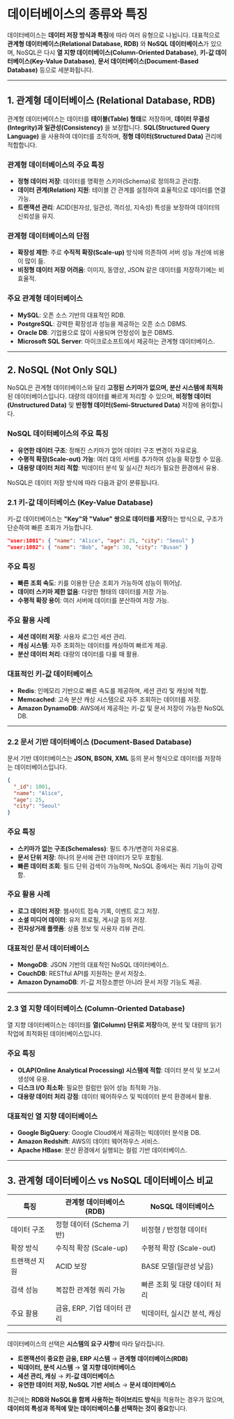 # 데이터베이스의 종류와 특징

데이터베이스는 **데이터 저장 방식과 특징**에 따라 여러 유형으로 나뉩니다. 대표적으로 **관계형 데이터베이스(Relational Database, RDB)** 와 **NoSQL 데이터베이스**가 있으며, NoSQL은 다시 **열 지향 데이터베이스(Column-Oriented Database)**, **키-값 데이터베이스(Key-Value Database)**, **문서 데이터베이스(Document-Based Database)** 등으로 세분화됩니다.

---

## 1. 관계형 데이터베이스 (Relational Database, RDB)

관계형 데이터베이스는 데이터를 **테이블(Table) 형태**로 저장하며, **데이터 무결성(Integrity)과 일관성(Consistency)** 을 보장합니다.  **SQL(Structured Query Language)** 을 사용하여 데이터를 조작하며, **정형 데이터(Structured Data)** 관리에 적합합니다.

### 관계형 데이터베이스의 주요 특징

- **정형 데이터 저장**: 데이터를 명확한 스키마(Schema)로 정의하고 관리함.
- **데이터 관계(Relation) 지원**: 테이블 간 관계를 설정하여 효율적으로 데이터를 연결 가능.
- **트랜잭션 관리**: ACID(원자성, 일관성, 격리성, 지속성) 특성을 보장하여 데이터의 신뢰성을 유지.

### 관계형 데이터베이스의 단점

- **확장성 제한**: 주로 **수직적 확장(Scale-up)** 방식에 의존하여 서버 성능 개선에 비용이 많이 듦.
- **비정형 데이터 저장 어려움**: 이미지, 동영상, JSON 같은 데이터를 저장하기에는 비효율적.

### 주요 관계형 데이터베이스

- **MySQL**: 오픈 소스 기반의 대표적인 RDB.
- **PostgreSQL**: 강력한 확장성과 성능을 제공하는 오픈 소스 DBMS.
- **Oracle DB**: 기업용으로 많이 사용되며 안정성이 높은 DBMS.
- **Microsoft SQL Server**: 마이크로소프트에서 제공하는 관계형 데이터베이스.

---

## 2. NoSQL (Not Only SQL)

NoSQL은 관계형 데이터베이스와 달리 **고정된 스키마가 없으며, 분산 시스템에 최적화**된 데이터베이스입니다. 대량의 데이터를 빠르게 처리할 수 있으며, **비정형 데이터(Unstructured Data)** 및 **반정형 데이터(Semi-Structured Data)** 저장에 용이합니다.

### NoSQL 데이터베이스의 주요 특징

- **유연한 데이터 구조**: 정해진 스키마가 없어 데이터 구조 변경이 자유로움.
- **수평적 확장(Scale-out) 가능**: 여러 대의 서버를 추가하여 성능을 확장할 수 있음.
- **대용량 데이터 처리 적합**: 빅데이터 분석 및 실시간 처리가 필요한 환경에서 유용.

NoSQL은 데이터 저장 방식에 따라 다음과 같이 분류됩니다.

### 2.1 키-값 데이터베이스 (Key-Value Database)

키-값 데이터베이스는 **"Key"와 "Value" 쌍으로 데이터를 저장**하는 방식으로, 구조가 단순하여 빠른 조회가 가능합니다.

```json
"user:1001": { "name": "Alice", "age": 25, "city": "Seoul" }
"user:1002": { "name": "Bob", "age": 30, "city": "Busan" }
```

### 주요 특징

- **빠른 조회 속도**: 키를 이용한 단순 조회가 가능하여 성능이 뛰어남.
- **데이터 스키마 제한 없음**: 다양한 형태의 데이터를 저장 가능.
- **수평적 확장 용이**: 여러 서버에 데이터를 분산하여 저장 가능.

### 주요 활용 사례

- **세션 데이터 저장**: 사용자 로그인 세션 관리.
- **캐싱 시스템**: 자주 조회하는 데이터를 캐싱하여 빠르게 제공.
- **분산 데이터 처리**: 대량의 데이터를 다룰 때 활용.

### 대표적인 키-값 데이터베이스

- **Redis**: 인메모리 기반으로 빠른 속도를 제공하며, 세션 관리 및 캐싱에 적합.
- **Memcached**: 고속 분산 캐싱 시스템으로 자주 조회하는 데이터를 저장.
- **Amazon DynamoDB**: AWS에서 제공하는 키-값 및 문서 저장이 가능한 NoSQL DB.

---

### 2.2 문서 기반 데이터베이스 (Document-Based Database)

문서 기반 데이터베이스는 **JSON, BSON, XML** 등의 문서 형식으로 데이터를 저장하는 데이터베이스입니다.

```json
{
  "_id": 1001,
  "name": "Alice",
  "age": 25,
  "city": "Seoul"
}
```

### 주요 특징

- **스키마가 없는 구조(Schemaless)**: 필드 추가/변경이 자유로움.
- **문서 단위 저장**: 하나의 문서에 관련 데이터가 모두 포함됨.
- **빠른 데이터 조회**: 필드 단위 검색이 가능하며, NoSQL 중에서는 쿼리 기능이 강력함.

### 주요 활용 사례

- **로그 데이터 저장**: 웹사이트 접속 기록, 이벤트 로그 저장.
- **소셜 미디어 데이터**: 유저 프로필, 게시글 등의 저장.
- **전자상거래 플랫폼**: 상품 정보 및 사용자 리뷰 관리.

### 대표적인 문서 데이터베이스

- **MongoDB**: JSON 기반의 대표적인 NoSQL 데이터베이스.
- **CouchDB**: RESTful API를 지원하는 문서 저장소.
- **Amazon DynamoDB**: 키-값 저장소뿐만 아니라 문서 저장 기능도 제공.

---

### 2.3 열 지향 데이터베이스 (Column-Oriented Database)

열 지향 데이터베이스는 데이터를 **열(Column) 단위로 저장**하여, 분석 및 대량의 읽기 작업에 최적화된 데이터베이스입니다.

### 주요 특징

- **OLAP(Online Analytical Processing) 시스템에 적합**: 데이터 분석 및 보고서 생성에 유용.
- **디스크 I/O 최소화**: 필요한 컬럼만 읽어 성능 최적화 가능.
- **대용량 데이터 처리 강점**: 데이터 웨어하우스 및 빅데이터 분석 환경에서 활용.

### 대표적인 열 지향 데이터베이스

- **Google BigQuery**: Google Cloud에서 제공하는 빅데이터 분석용 DB.
- **Amazon Redshift**: AWS의 데이터 웨어하우스 서비스.
- **Apache HBase**: 분산 환경에서 실행되는 컬럼 기반 데이터베이스.

---

## 3. 관계형 데이터베이스 vs NoSQL 데이터베이스 비교

| 특징 | 관계형 데이터베이스 (RDB) | NoSQL 데이터베이스 |
| --- | --- | --- |
| 데이터 구조 | 정형 데이터 (Schema 기반) | 비정형 / 반정형 데이터 |
| 확장 방식 | 수직적 확장 (Scale-up) | 수평적 확장 (Scale-out) |
| 트랜잭션 지원 | ACID 보장 | BASE 모델(일관성 낮음) |
| 검색 성능 | 복잡한 관계형 쿼리 가능 | 빠른 조회 및 대량 데이터 처리 |
| 주요 활용 | 금융, ERP, 기업 데이터 관리 | 빅데이터, 실시간 분석, 캐싱 |

---

데이터베이스의 선택은 **시스템의 요구 사항**에 따라 달라집니다.

- **트랜잭션이 중요한 금융, ERP 시스템** → **관계형 데이터베이스(RDB)**
- **빅데이터, 분석 시스템** → **열 지향 데이터베이스**
- **세션 관리, 캐싱** → **키-값 데이터베이스**
- **유연한 데이터 저장, NoSQL 기반 서비스** → **문서 데이터베이스**

최근에는 **RDB와 NoSQL을 함께 사용하는 하이브리드 방식**을 적용하는 경우가 많으며, **데이터의 특성과 목적에 맞는 데이터베이스를 선택하는 것이 중요**합니다.
